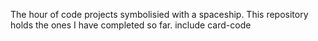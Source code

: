 The hour of code projects symbolisied with a spaceship.
This repository holds the ones I have completed so far.
 include card-code
